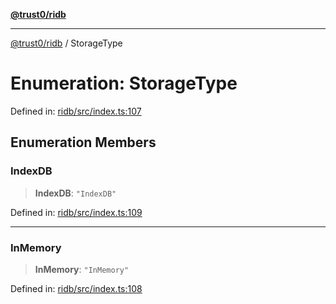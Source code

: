 [**@trust0/ridb**](../README.md)

***

[@trust0/ridb](../README.md) / StorageType

# Enumeration: StorageType

Defined in: [ridb/src/index.ts:107](https://github.com/trust0-project/RIDB/blob/84c676177c609c5e68b8e8431b78d3689c61cd50/packages/ridb/src/index.ts#L107)

## Enumeration Members

### IndexDB

> **IndexDB**: `"IndexDB"`

Defined in: [ridb/src/index.ts:109](https://github.com/trust0-project/RIDB/blob/84c676177c609c5e68b8e8431b78d3689c61cd50/packages/ridb/src/index.ts#L109)

***

### InMemory

> **InMemory**: `"InMemory"`

Defined in: [ridb/src/index.ts:108](https://github.com/trust0-project/RIDB/blob/84c676177c609c5e68b8e8431b78d3689c61cd50/packages/ridb/src/index.ts#L108)
